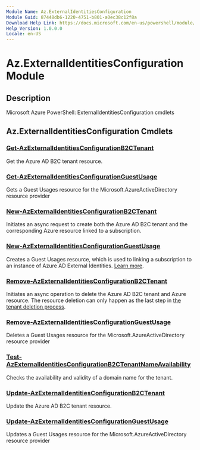 ```yaml
---
Module Name: Az.ExternalIdentitiesConfiguration
Module Guid: 87448db6-1220-4751-b801-a0ec38c12f8a
Download Help Link: https://docs.microsoft.com/en-us/powershell/module/az.externalidentitiesconfiguration
Help Version: 1.0.0.0
Locale: en-US
---
```


# Az.ExternalIdentitiesConfiguration Module
## Description
Microsoft Azure PowerShell: ExternalIdentitiesConfiguration cmdlets

## Az.ExternalIdentitiesConfiguration Cmdlets
### [Get-AzExternalIdentitiesConfigurationB2CTenant](Get-AzExternalIdentitiesConfigurationB2CTenant.md)
Get the Azure AD B2C tenant resource.

### [Get-AzExternalIdentitiesConfigurationGuestUsage](Get-AzExternalIdentitiesConfigurationGuestUsage.md)
Gets a Guest Usages resource for the Microsoft.AzureActiveDirectory resource provider

### [New-AzExternalIdentitiesConfigurationB2CTenant](New-AzExternalIdentitiesConfigurationB2CTenant.md)
Initiates an async request to create both the Azure AD B2C tenant and the corresponding Azure resource linked to a subscription.

### [New-AzExternalIdentitiesConfigurationGuestUsage](New-AzExternalIdentitiesConfigurationGuestUsage.md)
Creates a Guest Usages resource, which is used to linking a subscription to an instance of Azure AD External Identities.
[Learn more](https://aka.ms/extidbilling).

### [Remove-AzExternalIdentitiesConfigurationB2CTenant](Remove-AzExternalIdentitiesConfigurationB2CTenant.md)
Initiates an async operation to delete the Azure AD B2C tenant and Azure resource.
The resource deletion can only happen as the last step in [the tenant deletion process](https://aka.ms/deleteB2Ctenant).

### [Remove-AzExternalIdentitiesConfigurationGuestUsage](Remove-AzExternalIdentitiesConfigurationGuestUsage.md)
Deletes a Guest Usages resource for the Microsoft.AzureActiveDirectory resource provider

### [Test-AzExternalIdentitiesConfigurationB2CTenantNameAvailability](Test-AzExternalIdentitiesConfigurationB2CTenantNameAvailability.md)
Checks the availability and validity of a domain name for the tenant.

### [Update-AzExternalIdentitiesConfigurationB2CTenant](Update-AzExternalIdentitiesConfigurationB2CTenant.md)
Update the Azure AD B2C tenant resource.

### [Update-AzExternalIdentitiesConfigurationGuestUsage](Update-AzExternalIdentitiesConfigurationGuestUsage.md)
Updates a Guest Usages resource for the Microsoft.AzureActiveDirectory resource provider

